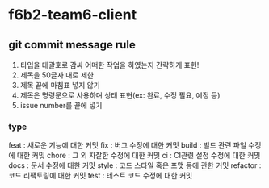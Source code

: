 # f6b2-team6-client

## git commit message rule
1. 타입을 대괄호로 감싸 어떠한 작업을 하였는지 간략하게 표현! 
2. 제목을 50글자 내로 제한
3. 제목 끝에 마침표 넣지 않기
4. 제목은 명령문으로 사용하며 상태 표현(ex: 완료, 수정 필요, 예정 등)
5. issue number를 끝에 넣기
 
### type
feat : 새로운 기능에 대한 커밋
fix : 버그 수정에 대한 커밋
build : 빌드 관련 파일 수정에 대한 커밋
chore : 그 외 자잘한 수정에 대한 커밋
ci : CI관련 설정 수정에 대한 커밋
docs : 문서 수정에 대한 커밋
style : 코드 스타일 혹은 포맷 등에 관한 커밋
refactor :  코드 리팩토링에 대한 커밋
test : 테스트 코드 수정에 대한 커밋
